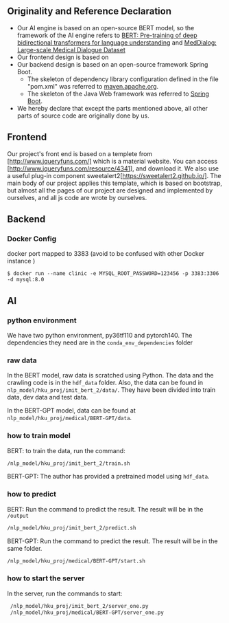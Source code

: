## Originality and Reference Declaration

* Our AI engine is based on an open-source BERT model, so the framework of the AI engine refers to [BERT: Pre-training of deep bidirectional transformers for language understanding](https://github.com/google-research/bert) and [MedDialog: Large-scale Medical Dialogue Dataset](https://github.com/UCSD-AI4H/Medical-Dialogue-System)
* Our frontend design is based on 
* Our backend design is based on an open-source framework Spring Boot. 
  * The skeleton of dependency library configuration defined in the file "pom.xml" was referred to [maven.apache.org](https://maven.apache.org/guides/introduction/introduction-to-the-pom.html#:~:text=Available%20Variables-,What%20is%20a%20POM%3F,default%20values%20for%20most%20projects.). 
  * The skeleton of the Java Web framework was referred to [Spring Boot](https://spring.io/guides/gs/spring-boot/).
* We hereby declare that except the parts mentioned above, all other parts of source code are originally done by us.

## Frontend

Our project's front end is based on a templete from [http://www.jqueryfuns.com/] which is a material website. You can access [http://www.jqueryfuns.com/resource/4341], and download it. We also use a useful plug-in component sweetalert2[https://sweetalert2.github.io/]. The main body of our project applies this template, which is based on bootstrap, but almost all the pages of our project are designed and implemented by ourselves, and all js code are wrote by ourselves.


## Backend

### Docker Config

docker port mapped to 3383 (avoid to be confused with other Docker instance )
```
$ docker run --name clinic -e MYSQL_ROOT_PASSWORD=123456 -p 3383:3306 -d mysql:8.0 
```

## AI

### python environment
We have two python environment, py36tf110 and pytorch140.
The dependencies they need are in the <code>conda_env_dependencies</code>  folder

### raw data
In the BERT model, raw data is scratched using Python. The data and the crawling code is in the <code>hdf_data</code> folder. Also, the data can be found in <code>nlp_model/hku_proj/imit_bert_2/data/</code>. They have been divided into train data, dev data and test data.

In the BERT-GPT model, data can be found at <code>nlp_model/hku_proj/medical/BERT-GPT/data</code>.

### how to train model

BERT: to train the data, run the command:

```sh
/nlp_model/hku_proj/imit_bert_2/train.sh
```

BERT-GPT: The author has provided a pretrained model using <code>hdf_data</code>.

### how to predict

BERT: Run the command  to predict the result. The result will be in the <code>/output</code> 

```sh
/nlp_model/hku_proj/imit_bert_2/predict.sh
```

BERT-GPT: Run the command to predict the result. The result will be in the same folder.

```sh
/nlp_model/hku_proj/medical/BERT-GPT/start.sh
```

### how to start the server

In the server, run the commands to start:

```sh
 /nlp_model/hku_proj/imit_bert_2/server_one.py
 /nlp_model/hku_proj/medical/BERT-GPT/server_one.py
```
